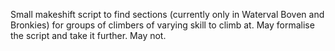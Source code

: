 Small makeshift script to find sections (currently only in Waterval Boven and Bronkies) for groups of climbers of varying skill to climb at. May formalise the script and take it further. May not.
